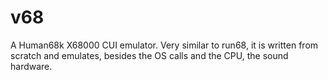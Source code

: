 v68
===

A Human68k X68000 CUI emulator. Very similar to run68, it is written from scratch and emulates, besides the OS calls and the CPU, the sound hardware.

